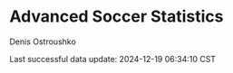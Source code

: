 # Advanced Soccer Statistics
Denis Ostroushko

<!-- gfm -->

Last successful data update: 2024-12-19 06:34:10 CST
